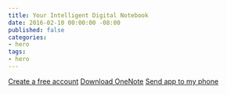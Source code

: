 ```yaml
---
title: Your Intelligent Digital Notebook
date: 2016-02-10 00:00:00 -08:00
published: false
categories:
- hero
tags:
- hero
---
```


[Create a free account](#)
[Download OneNote](#)
[Send app to my phone](#)